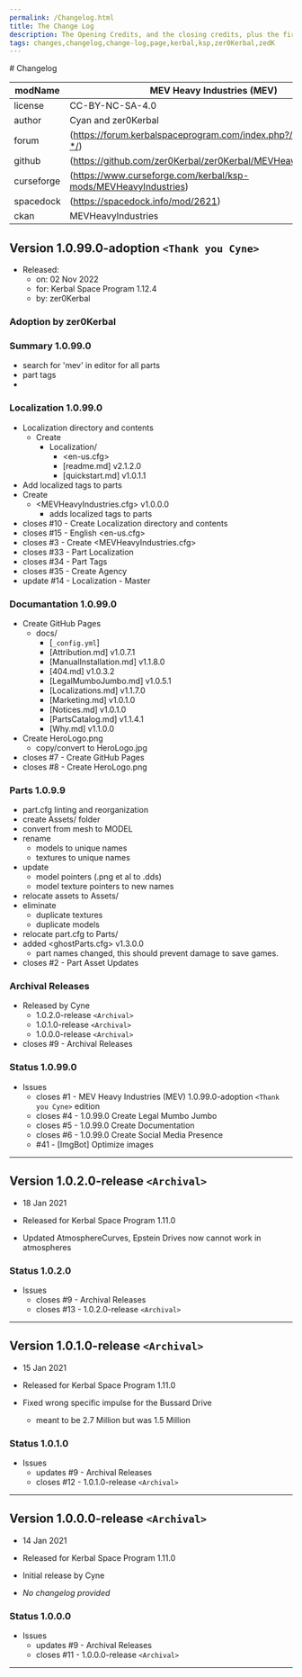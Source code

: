 ```yaml
---
permalink: /Changelog.html
title: The Change Log
description: The Opening Credits, and the closing credits, plus the first of two (or is three) end credit scenes
tags: changes,changelog,change-log,page,kerbal,ksp,zer0Kerbal,zedK
---
```

<!--  hdr-changelog.md v1.0.0.0
MEV Heavy Industries
created: 13 May 2022
updated:
CC BY-ND 4.0 by zer0Kerbal --># Changelog  
  
| modName    | MEV Heavy Industries (MEV)                                          |
| ---------- | ----------------------------------------------------------------- |
| license    | CC-BY-NC-SA-4.0                                                   |
| author     | Cyan and zer0Kerbal                                               |
| forum      | (https://forum.kerbalspaceprogram.com/index.php?/topic/209730-*/) |
| github     | (https://github.com/zer0Kerbal/zer0Kerbal/MEVHeavyIndustries)     |
| curseforge | (https://www.curseforge.com/kerbal/ksp-mods/MEVHeavyIndustries)   |
| spacedock  | (https://spacedock.info/mod/2621)                                 |
| ckan       | MEVHeavyIndustries                                                |

## Version 1.0.99.0-adoption `<Thank you Cyne>`

* Released:
  * on: 02 Nov 2022
  * for: Kerbal Space Program 1.12.4
  * by: zer0Kerbal

### Adoption by zer0Kerbal

### Summary 1.0.99.0

* search for 'mev' in editor for all parts
* part tags
* 

### Localization 1.0.99.0

* Localization directory and contents
  * Create
    * Localization/
      * <en-us.cfg>
      * [readme.md] v2.1.2.0
      * [quickstart.md] v1.0.1.1
* Add localized tags to parts
* Create
  * <MEVHeavyIndustries.cfg> v1.0.0.0
    * adds localized tags to parts
* closes #10 - Create Localization directory and contents
* closes #15 - English <en-us.cfg>
* closes #3 - Create <MEVHeavyIndustries.cfg>
* closes #33 - Part Localization
* closes #34 - Part Tags
* closes #35 - Create Agency
* update #14 - Localization - Master

### Documantation 1.0.99.0

* Create GitHub Pages
  * docs/
    * [`_config.yml`]
    * [Attribution.md] v1.0.7.1
    * [ManualInstallation.md] v1.1.8.0
    * [404.md] v1.0.3.2
    * [LegalMumboJumbo.md] v1.0.5.1
    * [Localizations.md] v1.1.7.0
    * [Marketing.md] v1.0.1.0
    * [Notices.md] v1.0.1.0
    * [PartsCatalog.md] v1.1.4.1
    * [Why.md] v1.1.0.0
* Create HeroLogo.png
  * copy/convert to HeroLogo.jpg
* closes #7 - Create GitHub Pages
* closes #8 - Create HeroLogo.png

### Parts 1.0.9.9

* part.cfg linting and reorganization
* create Assets/ folder
* convert from mesh to MODEL
* rename
  * models to unique names
  * textures to unique names
* update
  * model pointers (.png et al to .dds)
  * model texture pointers to new names
* relocate assets to Assets/
* eliminate
  * duplicate textures
  * duplicate models
* relocate part.cfg to Parts/
* added <ghostParts.cfg> v1.3.0.0
  * part names changed, this should prevent damage to save games.
* closes #2 - Part Asset Updates

### Archival Releases

* Released by Cyne
  * 1.0.2.0-release `<Archival>`
  * 1.0.1.0-release `<Archival>`
  * 1.0.0.0-release `<Archival>`
* closes #9 - Archival Releases

### Status 1.0.99.0

* Issues
  * closes #1 - MEV Heavy Industries (MEV) 1.0.99.0-adoption `<Thank you Cyne>` edition
  * closes #4 - 1.0.99.0 Create Legal Mumbo Jumbo
  * closes #5 - 1.0.99.0 Create Documentation
  * closes #6 - 1.0.99.0 Create Social Media Presence
  * #41 - [ImgBot] Optimize images

---

## Version 1.0.2.0-release `<Archival>`

* 18 Jan 2021
* Released for Kerbal Space Program 1.11.0

* Updated AtmosphereCurves, Epstein Drives now cannot work in atmospheres

### Status 1.0.2.0

* Issues
  * closes #9 - Archival Releases
  * closes #13 - 1.0.2.0-release `<Archival>`

---

## Version 1.0.1.0-release `<Archival>`

* 15 Jan 2021
* Released for Kerbal Space Program 1.11.0

* Fixed wrong specific impulse for the Bussard Drive
  * meant to be 2.7 Million but was 1.5 Million

### Status 1.0.1.0

* Issues
  * updates #9 - Archival Releases
  * closes #12 - 1.0.1.0-release `<Archival>`

---

## Version 1.0.0.0-release `<Archival>`

* 14 Jan 2021
* Released for Kerbal Space Program 1.11.0
* Initial release by Cyne

* *No changelog provided*

### Status 1.0.0.0

* Issues
  * updates #9 - Archival Releases
  * closes #11 - 1.0.0.0-release `<Archival>`

---
